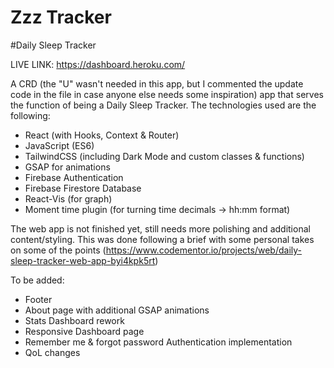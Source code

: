 # Zzz Tracker

#Daily Sleep Tracker

LIVE LINK: https://dashboard.heroku.com/

A CRD (the "U" wasn't needed in this app, but I commented the update code in the file in case anyone else needs some inspiration) app that serves the function of being a Daily Sleep Tracker. The technologies used are the following:

- React (with Hooks, Context & Router)
- JavaScript (ES6)
- TailwindCSS (including Dark Mode and custom classes & functions)
- GSAP for animations
- Firebase Authentication
- Firebase Firestore Database
- React-Vis (for graph)
- Moment time plugin (for turning time decimals -> hh:mm format)

The web app is not finished yet, still needs more polishing and additional content/styling. This was done following a brief with some personal takes on some of the points (https://www.codementor.io/projects/web/daily-sleep-tracker-web-app-byi4kpk5rt)

To be added:
 - Footer
 - About page with additional GSAP animations
 - Stats Dashboard rework
 - Responsive Dashboard page
 - Remember me & forgot password Authentication implementation
 - QoL changes
